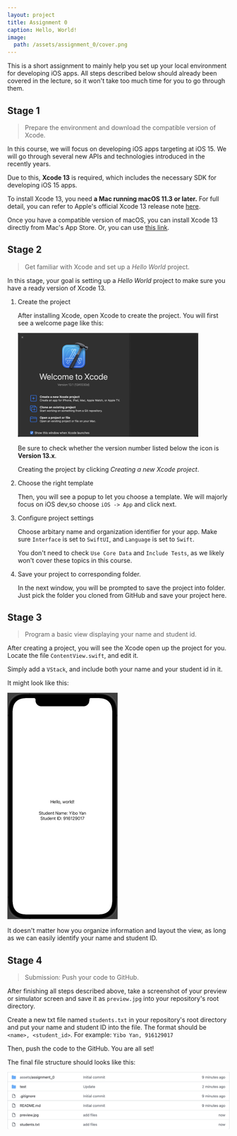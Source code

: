 ```yaml
---
layout: project
title: Assignment 0
caption: Hello, World!
image: 
  path: /assets/assignment_0/cover.png
---
```


This is a short assignment to mainly help you set up your local environment for developing iOS apps. All steps described below should already been covered in the lecture, so it won't take too much time for you to go through them.

## Stage 1

> Prepare the environment and download the compatible version of Xcode.

In this course, we will focus on developing iOS apps targeting at iOS 15. We will go through several new APIs and technologies introduced in the recently years.

Due to this, **Xcode 13** is required, which includes the necessary SDK for developing iOS 15 apps.

To install Xcode 13, you need **a Mac running macOS 11.3 or later.** For full detail, you can refer to Apple's official Xcode 13 release note [here][xcode_release].

Once you have a compatible version of macOS, you can install Xcode 13 directly from Mac's App Store. Or, you can use [this link][xcode_13_download_link].

## Stage 2

> Get familiar with Xcode and set up a *Hello World* project.

In this stage, your goal is setting up a *Hello World* project to make sure you have a ready version of Xcode 13.

1. Create the project

    After installing Xcode, open Xcode to create the project. You will first see a welcome page like this:

    <img src="/assets/assignment_0/xcode_welcome.png" style="zoom:40%;" />

    Be sure to check whether the version number listed below the icon is **Version 13.x**.

    Creating the project by clicking *Creating a new Xcode project*.

2. Choose the right template

    Then, you will see a popup to let you choose a template. We will majorly focus on iOS dev,so choose `iOS -> App` and click next.

3. Configure project settings

    Choose arbitary name and organization identifier for your app. Make sure `Interface` is set to `SwiftUI`, and `Language` is set to `Swift`.

    You don't need to check `Use Core Data` and `Include Tests`, as we likely won't cover these topics in this course.

4. Save your project to corresponding folder.

    In the next window, you will be prompted to save the project into folder. Just pick the folder you cloned from GitHub and save your project here.

## Stage 3

> Program a basic view displaying your name and student id.

After creating a project, you will see the Xcode open up the project for you. Locate the file `ContentView.swift`, and edit it.

Simply add a `VStack`, and include both your name and your student id in it.

It might look like this:

<img src="/assets/assignment_0/preview.png" style="zoom:50%;" />

It doesn't matter how you organize information and layout the view, as long as we can easily identify your name and student ID.

## Stage 4

> Submission: Push your code to GitHub.

After finishing all steps described above, take a screenshot of your preview or simulator screen and save it as `preview.jpg` into your repository's root directory.

Create a new txt file named `students.txt` in your repository's root directory and put your name and student ID into the file. The format should be `<name>, <student_id>`. For example:  `Yibo Yan, 916129017`

Then, push the code to the GitHub. You are all set!

The final file structure should looks like this:

![](/assets/assignment_0/file_structure.jpg)

[xcode_release]: https://developer.apple.com/documentation/xcode-release-notes/xcode-13-release-notes "Xcode 13 Release Note"

[xcode_13_download_link]: https://apps.apple.com/us/app/xcode/id497799835?mt=12 "Xcode Download"
